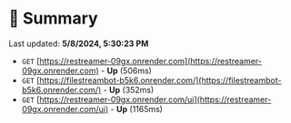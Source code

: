 # 📖 Summary
Last updated: **5/8/2024, 5:30:23 PM**

- `GET` [https://restreamer-09gx.onrender.com](https://restreamer-09gx.onrender.com) - **Up** (506ms)
- `GET` [https://filestreambot-b5k6.onrender.com/](https://filestreambot-b5k6.onrender.com/) - **Up** (352ms)
- `GET` [https://restreamer-09gx.onrender.com/ui](https://restreamer-09gx.onrender.com/ui) - **Up** (1165ms)
